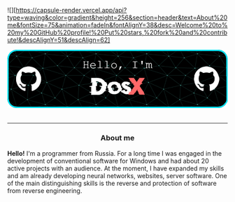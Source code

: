 ![][https://capsule-render.vercel.app/api?type=waving&color=gradient&height=256&section=header&text=About%20me&fontSize=75&animation=fadeIn&fontAlignY=38&desc=Welcome%20to%20my%20GitHub%20profile!%20Put%20stars,%20fork%20and%20contribute!&descAlignY=51&descAlign=62]

<div align="center">
<img src="https://github.com/DosX-dev/DosX-dev/blob/main/github-header-image.png" alt="">
<br>
<img src="https://readme-typing-svg.demolab.com?font=Fira+Code&size=32&pause=1000&width=435&lines=Software+development;Information+Security;Frontend+development;.NET+and+Native+development" alt="">
<hr>
<h3>About me</h3>
</div>

**Hello!** I'm a programmer from Russia.
For a long time I was engaged in the development of conventional software for Windows and had about 20 active projects with an audience. At the moment, I have expanded my skills and am already developing neural networks, websites, server software. One of the main distinguishing skills is the reverse and protection of software from reverse engineering.

<br>

<div align="center">
<img align="center" src="https://github-readme-stats.vercel.app/api/top-langs/?username=DosX-dev&layout=compact" alt="">
</div>
